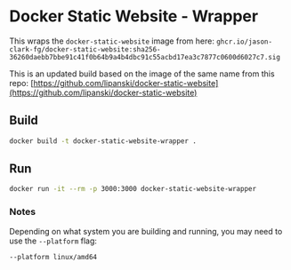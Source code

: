 # Docker Static Website - Wrapper

This wraps the `docker-static-website` image from here: `ghcr.io/jason-clark-fg/docker-static-website:sha256-36260daebb7bbe91c41f0b64b9a4b4dbc91c55acbd17ea3c7877c0600d6027c7.sig`

This is an updated build based on the image of the same name from this repo: [https://github.com/lipanski/docker-static-website](https://github.com/lipanski/docker-static-website)

## Build

```bash
docker build -t docker-static-website-wrapper .
```

## Run

```bash
docker run -it --rm -p 3000:3000 docker-static-website-wrapper
```

### Notes

Depending on what system you are building and running, you may need to use the `--platform` flag:

```bash
--platform linux/amd64 
```
